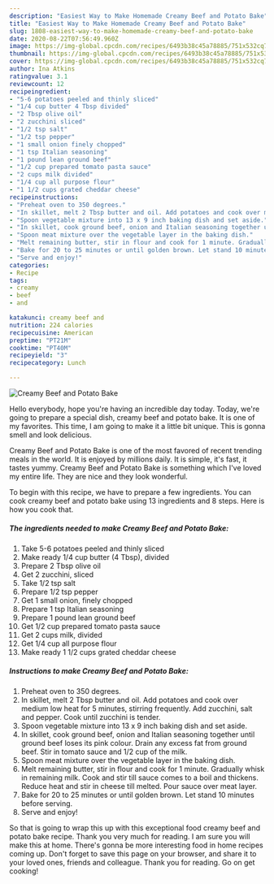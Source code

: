 ```yaml
---
description: "Easiest Way to Make Homemade Creamy Beef and Potato Bake"
title: "Easiest Way to Make Homemade Creamy Beef and Potato Bake"
slug: 1808-easiest-way-to-make-homemade-creamy-beef-and-potato-bake
date: 2020-08-22T07:56:49.960Z
image: https://img-global.cpcdn.com/recipes/6493b38c45a78885/751x532cq70/creamy-beef-and-potato-bake-recipe-main-photo.jpg
thumbnail: https://img-global.cpcdn.com/recipes/6493b38c45a78885/751x532cq70/creamy-beef-and-potato-bake-recipe-main-photo.jpg
cover: https://img-global.cpcdn.com/recipes/6493b38c45a78885/751x532cq70/creamy-beef-and-potato-bake-recipe-main-photo.jpg
author: Ina Atkins
ratingvalue: 3.1
reviewcount: 12
recipeingredient:
- "5-6 potatoes peeled and thinly sliced"
- "1/4 cup butter 4 Tbsp divided"
- "2 Tbsp olive oil"
- "2 zucchini sliced"
- "1/2 tsp salt"
- "1/2 tsp pepper"
- "1 small onion finely chopped"
- "1 tsp Italian seasoning"
- "1 pound lean ground beef"
- "1/2 cup prepared tomato pasta sauce"
- "2 cups milk divided"
- "1/4 cup all purpose flour"
- "1 1/2 cups grated cheddar cheese"
recipeinstructions:
- "Preheat oven to 350 degrees."
- "In skillet, melt 2 Tbsp butter and oil. Add potatoes and cook over medium low heat for 5 minutes, stirring frequently. Add zucchini, salt and pepper. Cook until zucchini is tender."
- "Spoon vegetable mixture into 13 x 9 inch baking dish and set aside."
- "In skillet, cook ground beef, onion and Italian seasoning together until ground beef loses its pink colour. Drain any excess fat from ground beef. Stir in tomato sauce and 1/2 cup of the milk."
- "Spoon meat mixture over the vegetable layer in the baking dish."
- "Melt remaining butter, stir in flour and cook for 1 minute. Gradually whisk in remaining milk. Cook and stir till sauce comes to a boil and thickens. Reduce heat and stir in cheese till melted. Pour sauce over meat layer."
- "Bake for 20 to 25 minutes or until golden brown. Let stand 10 minutes before serving."
- "Serve and enjoy!"
categories:
- Recipe
tags:
- creamy
- beef
- and

katakunci: creamy beef and 
nutrition: 224 calories
recipecuisine: American
preptime: "PT21M"
cooktime: "PT40M"
recipeyield: "3"
recipecategory: Lunch

---
```



![Creamy Beef and Potato Bake](https://img-global.cpcdn.com/recipes/6493b38c45a78885/751x532cq70/creamy-beef-and-potato-bake-recipe-main-photo.jpg)

Hello everybody, hope you're having an incredible day today. Today, we're going to prepare a special dish, creamy beef and potato bake. It is one of my favorites. This time, I am going to make it a little bit unique. This is gonna smell and look delicious.



Creamy Beef and Potato Bake is one of the most favored of recent trending meals in the world. It is enjoyed by millions daily. It is simple, it's fast, it tastes yummy. Creamy Beef and Potato Bake is something which I've loved my entire life. They are nice and they look wonderful.


To begin with this recipe, we have to prepare a few ingredients. You can cook creamy beef and potato bake using 13 ingredients and 8 steps. Here is how you cook that.

<!--inarticleads1-->

##### The ingredients needed to make Creamy Beef and Potato Bake:

1. Take 5-6 potatoes peeled and thinly sliced
1. Make ready 1/4 cup butter (4 Tbsp), divided
1. Prepare 2 Tbsp olive oil
1. Get 2 zucchini, sliced
1. Take 1/2 tsp salt
1. Prepare 1/2 tsp pepper
1. Get 1 small onion, finely chopped
1. Prepare 1 tsp Italian seasoning
1. Prepare 1 pound lean ground beef
1. Get 1/2 cup prepared tomato pasta sauce
1. Get 2 cups milk, divided
1. Get 1/4 cup all purpose flour
1. Make ready 1 1/2 cups grated cheddar cheese




<!--inarticleads2-->

##### Instructions to make Creamy Beef and Potato Bake:

1. Preheat oven to 350 degrees.
1. In skillet, melt 2 Tbsp butter and oil. Add potatoes and cook over medium low heat for 5 minutes, stirring frequently. Add zucchini, salt and pepper. Cook until zucchini is tender.
1. Spoon vegetable mixture into 13 x 9 inch baking dish and set aside.
1. In skillet, cook ground beef, onion and Italian seasoning together until ground beef loses its pink colour. Drain any excess fat from ground beef. Stir in tomato sauce and 1/2 cup of the milk.
1. Spoon meat mixture over the vegetable layer in the baking dish.
1. Melt remaining butter, stir in flour and cook for 1 minute. Gradually whisk in remaining milk. Cook and stir till sauce comes to a boil and thickens. Reduce heat and stir in cheese till melted. Pour sauce over meat layer.
1. Bake for 20 to 25 minutes or until golden brown. Let stand 10 minutes before serving.
1. Serve and enjoy!




So that is going to wrap this up with this exceptional food creamy beef and potato bake recipe. Thank you very much for reading. I am sure you will make this at home. There's gonna be more interesting food in home recipes coming up. Don't forget to save this page on your browser, and share it to your loved ones, friends and colleague. Thank you for reading. Go on get cooking!

